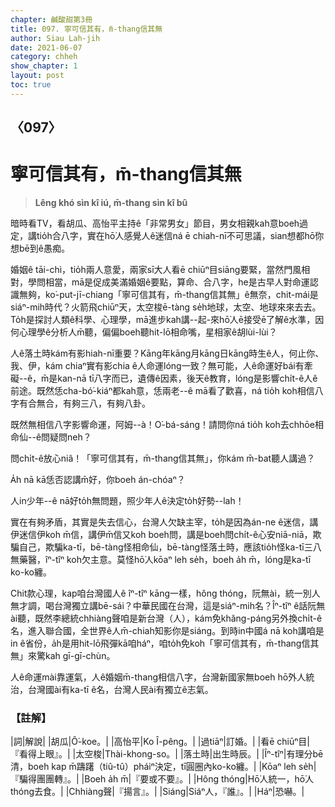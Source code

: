 ```yaml
---
chapter: 鹹酸甜第3冊
title: 097. 寧可信其有，m̄-thang信其無
author: Siau Lah-jih
date: 2021-06-07
category: chheh
show_chapter: 1
layout: post
toc: true
---
```


## 〈097〉
# 寧可信其有，m̄-thang信其無
> **Lêng khó sìn kî iú, m̄-thang sìn kî bû**
 
暗時看TV，看胡瓜、高怡平主持ê「非常男女」節目，男女相親kah意boeh過定，講tio̍h合八字，實在hō͘人感覺人ê迷信ná ē chiah-nī不可思議，sian想都hō͘你想bē到ê愚痴。

婚姻ê tāi-chì，tio̍h兩人意愛，兩家sī大人看ē chiūⁿ目siāng要緊，當然門風相對，學問相當，mā是促成美滿婚姻ê要點，算命、合八字，he是古早人對命運認識無夠，ko͘-put-jī-chiang「寧可信其有，m̄-thang信其無」ê無奈，chit-mái是siáⁿ-mih時代？火箭飛chiūⁿ天，太空梭ē-tàng se̍h地球，太空、地球來來去去。To̍h是探討人類ê科學、心理學，mā進步kah講--起-來hō͘人ē接受ē了解ê水準，因何心理學ê分析人m̄聽，偏偏boeh聽hit-lō相命嘴，星相家ê胡lùi-lùi？

人ê落土時kám有影hiah-nī重要？Kāng年kāng月kāng日kāng時生ê人，何止你、我、伊，kám chiaⁿ實有影chia ê人命運lóng一致？無可能，人ê命運好bái有牽礙--ê，m̄是kan-nā tī八字而已，遺傳ê因素，後天ê教育，lóng是影響chi̍t-ê人ê前途。既然恁cha-bó͘-kiáⁿ都kah意，恁兩老--ê mā看了歡喜，ná tio̍h koh相信八字有合無合，有夠三八，有夠八卦。

既然無相信八字影響命運，阿姆--à！O͘-bá-sáng！請問你ná tio̍h koh去chhōe相命仙--ê問疑問neh？

問chi̍t-ê放心niâ！「寧可信其有，m̄-thang信其無」，你kám m̄-bat聽人講過？

A̍h nā kā恁否認講m̄好，你boeh án-chóaⁿ？

人in少年--ê nā好to̍h無問題，照少年人ê決定to̍h好勢--lah！

實在有夠矛盾，其實是失去信心，台灣人欠缺主宰，to̍h是因為án-ne ê迷信，講伊迷信伊koh m̄信，講伊m̄信又koh boeh問，講是boeh問chi̍t-ê心安niā-niā，欺騙自己，欺騙ka-tī，bē-tàng怪相命仙，bē-tàng怪落土時，應該tio̍h怪ka-tī三八無藥醫，îⁿ-tîⁿ koh欠主意。莫怪hō͘人kōaⁿ leh se̍h，boeh a̍h m̄，lóng是ka-tī ko-ko纏。

Chit款心理，kap咱台灣國人ê îⁿ-tîⁿ kāng一樣，hông thóng，阮無ài，統一別人無才調，喝台灣獨立講bē-sái？中華民國在台灣，這是siáⁿ-mih名？Îⁿ-tîⁿ ê話阮無ài聽，既然李總統chhiàng聲咱是新台灣（人），kám免khăng-páng另外換chi̍t-ê名，進入聯合國，全世界ê人m̄-chiah知影你是siáng。到時in中國á nā koh講咱是in ê省份，a̍h是用hit-lō飛彈kā咱háⁿ，咱to̍h免koh「寧可信其有，m̄-thang信其無」來驚kah gī-gī-chùn。

人ê命運mài靠運氣，人ê婚姻m̄-thang相信八字，台灣新國家無boeh hō͘外人統治，台灣國ài有ka-tī ê名，台灣人民ài有獨立ê志氣。

 
### 【註解】

|詞|解說|
|胡瓜|Ô͘-koe。|
|高怡平|Ko Î-pêng。|
|過tiāⁿ|訂婚。|
|看ē chiūⁿ目|『看得上眼』。|
|太空梭|Thài-khong-so。|
|落土時|出生時辰。|
|Îⁿ-tîⁿ|有理分bē清，boeh kap m̄躊躇（tiû-tû）pháiⁿ決定，tī圓圈內ko-ko纏。|
|Kōaⁿ leh se̍h|『騙得團團轉』。|
|Boeh a̍h m̄|『要或不要』。|
|Hông thóng|Hō͘人統一，hō͘人thóng去食。|
|Chhiàng聲|『揚言』。|
|Siáng|Siáⁿ人，『誰』。|
|Háⁿ|恐嚇。|
